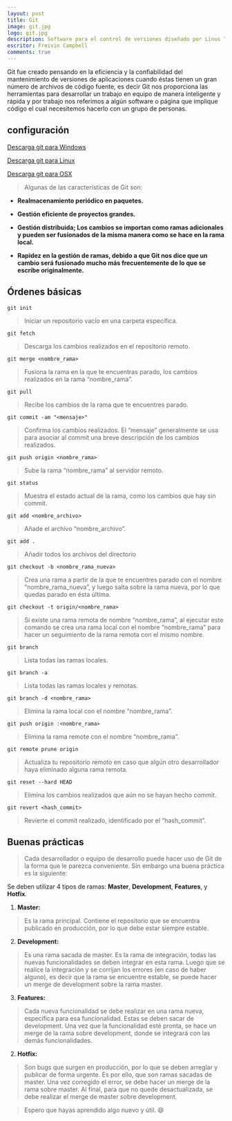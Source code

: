 ```yaml
---
layout: post
title: Git
image: git.jpg
logo: git.jpg
description: Software para el control de versiones diseñado por Linus Torvalds, pensando en la eficiencia y la confiabilidad del mantenimiento de versiones de aplicaciones.
escritor: Freivin Campbell
comments: true
---
```



<!-- letra capital  -->

<p class="intro"><span class="dropcap">G</span>it fue creado pensando en la eficiencia y la confiabilidad del mantenimiento de versiones de aplicaciones cuando éstas tienen un gran número de archivos de código fuente, es decir Git nos proporciona las herramientas para desarrollar un trabajo en equipo de manera inteligente y rápida y por trabajo nos referimos a algún software o página que implique código el cual necesitemos hacerlo con un grupo de personas.</p>

## configuración

[Descarga git para Windows](https://git-scm.com/download/win)

[Descarga git para Linux](https://git-scm.com/download/linux)

[Descarga git para OSX](https://git-scm.com/download/mac)

>Algunas de las características de Git son:

- **Realmacenamiento periódico en paquetes.**

- **Gestión eficiente de proyectos grandes.**

- **Gestión distribuida; Los cambios se importan como ramas adicionales y pueden ser fusionados de la misma manera como se hace en la rama local.**

- **Rapidez en la gestión de ramas, debido a que Git nos dice que un cambio será fusionado mucho más frecuentemente de lo que se escribe originalmente.**

## Órdenes básicas

````
git init
````
>Iniciar un repositorio vacío en una carpeta específica.

````
git fetch
````
>Descarga los cambios realizados en el repositorio remoto.

````
git merge <nombre_rama>
````
>Fusiona la rama en la que te encuentras parado, los cambios realizados en la rama “nombre_rama”.

````
git pull
````
>Recibe los cambios de la rama que te encuentres parado.

````
git commit -am "<mensaje>"
````
>Confirma los cambios realizados. El “mensaje” generalmente se usa para asociar al commit una breve descripción de los cambios realizados.

````
git push origin <nombre_rama>
````
>Sube la rama “nombre_rama” al servidor remoto.

````
git status
````
>Muestra el estado actual de la rama, como los cambios que hay sin commit.

````
git add <nombre_archivo>
````
>Añade el archivo “nombre_archivo”.

````
git add .
````
>Añadir todos los archivos del directorio


````
git checkout -b <nombre_rama_nueva>
````
>Crea una rama a partir de la que te encuentres parado con el nombre “nombre_rama_nueva”, y luego salta sobre la rama nueva, por lo que quedas parado en ésta última.

````
git checkout -t origin/<nombre_rama>
````
>Si existe una rama remota de nombre “nombre_rama”, al ejecutar este comando se crea una rama local con el nombre “nombre_rama” para hacer un seguimiento de la rama remota con el mismo nombre.

````
git branch
````
>Lista todas las ramas locales.

````
git branch -a
````
>Lista todas las ramas locales y remotas.

````
git branch -d <nombre_rama>
````
>Elimina la rama local con el nombre “nombre_rama”.

````
git push origin :<nombre_rama>
````
>Elimina la rama remote con el nombre “nombre_rama”.

````
git remote prune origin
````
>Actualiza tu repositorio remoto en caso que algún otro desarrollador haya eliminado alguna rama remota.

````
git reset --hard HEAD
````
>Elimina los cambios realizados que aún no se hayan hecho commit.

````
git revert <hash_commit>
````
>Revierte el commit realizado, identificado por el “hash_commit”.

## Buenas prácticas

>Cada desarrollador o equipo de desarrollo puede hacer uso de Git de la forma que le parezca conveniente. Sin embargo una buena práctica es la siguiente:

Se deben utilizar 4 tipos de ramas: **Master**, **Development**, **Features**, y **Hotfix**.

1. **Master:**

>Es la rama principal. Contiene el repositorio que se encuentra publicado en producción, por lo que debe estar siempre estable.

2. **Development:**

>Es una rama sacada de master. Es la rama de integración, todas las nuevas funcionalidades se deben integrar en esta rama. Luego que se realice la integración y se corrijan los errores (en caso de haber alguno), es decir que la rama se encuentre estable, se puede hacer un merge de development sobre la rama master.

3. **Features:**

>Cada nueva funcionalidad se debe realizar en una rama nueva, específica para esa funcionalidad. Estas se deben sacar de development. Una vez que la funcionalidad esté pronta, se hace un merge de la rama sobre development, donde se integrará con las demás funcionalidades.

2. **Hotfix:**

>Son bugs que surgen en producción, por lo que se deben arreglar y publicar de forma urgente. Es por ello, que son ramas sacadas de master. Una vez corregido el error, se debe hacer un merge de la rama sobre master. Al final, para que no quede desactualizada, se debe realizar el merge de master sobre development.

> Espero que hayas aprendido algo nuevo y útil. :smile:
